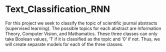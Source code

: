 # Text_Classification_RNN
For this project we seek to classify the topic of scientific journal abstracts (supervised learning). The possible topics for each abstract are Information Theory, Computer Vision, and Mathamatics. These three classes can only take Boolean values, ‘1’ if it is classified as the topic and ‘0’ if not. Thus, we will create separate models for each of the three classes.
